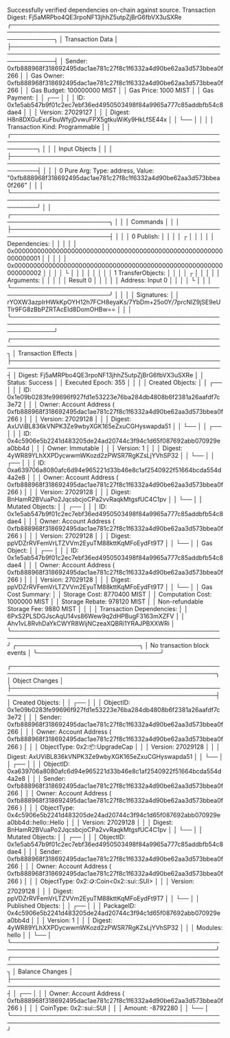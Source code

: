 Successfully verified dependencies on-chain against source.
Transaction Digest: Fj5aMRPbo4QE3rpoNF13jhhZ5utpZjBrG6fbVX3uSXRe
╭──────────────────────────────────────────────────────────────────────────────────────────────────────────────╮
│ Transaction Data                                                                                             │
├──────────────────────────────────────────────────────────────────────────────────────────────────────────────┤
│ Sender: 0xfb888968f318692495dac1ae781c27f8c1f6332a4d90be62aa3d573bbea0f266                                   │
│ Gas Owner: 0xfb888968f318692495dac1ae781c27f8c1f6332a4d90be62aa3d573bbea0f266                                │
│ Gas Budget: 100000000 MIST                                                                                   │
│ Gas Price: 1000 MIST                                                                                         │
│ Gas Payment:                                                                                                 │
│  ┌──                                                                                                         │
│  │ ID: 0x1e5ab547b9f01c2ec7ebf36ed4950503498f84a9965a777c85addbfb54c8dae4                                    │
│  │ Version: 27029127                                                                                         │
│  │ Digest: H8n8DXGuExuFbuWfyjDvwuFPX5gtkuWiKy9HkLfSE44x                                                      │
│  └──                                                                                                         │
│                                                                                                              │
│ Transaction Kind: Programmable                                                                               │
│ ╭──────────────────────────────────────────────────────────────────────────────────────────────────────────╮ │
│ │ Input Objects                                                                                            │ │
│ ├──────────────────────────────────────────────────────────────────────────────────────────────────────────┤ │
│ │ 0   Pure Arg: Type: address, Value: "0xfb888968f318692495dac1ae781c27f8c1f6332a4d90be62aa3d573bbea0f266" │ │
│ ╰──────────────────────────────────────────────────────────────────────────────────────────────────────────╯ │
│ ╭─────────────────────────────────────────────────────────────────────────╮                                  │
│ │ Commands                                                                │                                  │
│ ├─────────────────────────────────────────────────────────────────────────┤                                  │
│ │ 0  Publish:                                                             │                                  │
│ │  ┌                                                                      │                                  │
│ │  │ Dependencies:                                                        │                                  │
│ │  │   0x0000000000000000000000000000000000000000000000000000000000000001 │                                  │
│ │  │   0x0000000000000000000000000000000000000000000000000000000000000002 │                                  │
│ │  └                                                                      │                                  │
│ │                                                                         │                                  │
│ │ 1  TransferObjects:                                                     │                                  │
│ │  ┌                                                                      │                                  │
│ │  │ Arguments:                                                           │                                  │
│ │  │   Result 0                                                           │                                  │
│ │  │ Address: Input  0                                                    │                                  │
│ │  └                                                                      │                                  │
│ ╰─────────────────────────────────────────────────────────────────────────╯                                  │
│                                                                                                              │
│ Signatures:                                                                                                  │
│    rYOXW3azpIrHWkKpOYH12h7FCH8eyaKs/7YbDm+25o0Y/7prcNIZ9jSE9eUTIr9FG8zBbPZRTAcEId8DomOHBw==                  │
│                                                                                                              │
╰──────────────────────────────────────────────────────────────────────────────────────────────────────────────╯
╭───────────────────────────────────────────────────────────────────────────────────────────────────╮
│ Transaction Effects                                                                               │
├───────────────────────────────────────────────────────────────────────────────────────────────────┤
│ Digest: Fj5aMRPbo4QE3rpoNF13jhhZ5utpZjBrG6fbVX3uSXRe                                              │
│ Status: Success                                                                                   │
│ Executed Epoch: 355                                                                               │
│                                                                                                   │
│ Created Objects:                                                                                  │
│  ┌──                                                                                              │
│  │ ID: 0x1e09b0283fe99696f927fd1e53223e76ba284db4808b6f2381a26aafdf7c3e72                         │
│  │ Owner: Account Address ( 0xfb888968f318692495dac1ae781c27f8c1f6332a4d90be62aa3d573bbea0f266 )  │
│  │ Version: 27029128                                                                              │
│  │ Digest: AxUViBL836kVNPK3Ze9wbyXGK165eZxuCGHyswapda51                                           │
│  └──                                                                                              │
│  ┌──                                                                                              │
│  │ ID: 0x4c5906e5b2241d483205de24ad20744c3f94c1d65f087692abb070929ea0bb4d                         │
│  │ Owner: Immutable                                                                               │
│  │ Version: 1                                                                                     │
│  │ Digest: 4yWR89YLhXXPDycwwmWKozd2zPWSR7RgKZsLjYVhSP32                                           │
│  └──                                                                                              │
│  ┌──                                                                                              │
│  │ ID: 0xa639706a8080afc6d94e965221d33b46e8c1af2540922f51664bcda554d4a2e8                         │
│  │ Owner: Account Address ( 0xfb888968f318692495dac1ae781c27f8c1f6332a4d90be62aa3d573bbea0f266 )  │
│  │ Version: 27029128                                                                              │
│  │ Digest: BnHamR2BVuaPo2JqcsbcjoCPa2vvRaqkMtgsfUC4C1pv                                           │
│  └──                                                                                              │
│ Mutated Objects:                                                                                  │
│  ┌──                                                                                              │
│  │ ID: 0x1e5ab547b9f01c2ec7ebf36ed4950503498f84a9965a777c85addbfb54c8dae4                         │
│  │ Owner: Account Address ( 0xfb888968f318692495dac1ae781c27f8c1f6332a4d90be62aa3d573bbea0f266 )  │
│  │ Version: 27029128                                                                              │
│  │ Digest: ppVDZrRVFemVrLTZVVm2EyuTM88kttKqMFoEydFt9T7                                            │
│  └──                                                                                              │
│ Gas Object:                                                                                       │
│  ┌──                                                                                              │
│  │ ID: 0x1e5ab547b9f01c2ec7ebf36ed4950503498f84a9965a777c85addbfb54c8dae4                         │
│  │ Owner: Account Address ( 0xfb888968f318692495dac1ae781c27f8c1f6332a4d90be62aa3d573bbea0f266 )  │
│  │ Version: 27029128                                                                              │
│  │ Digest: ppVDZrRVFemVrLTZVVm2EyuTM88kttKqMFoEydFt9T7                                            │
│  └──                                                                                              │
│ Gas Cost Summary:                                                                                 │
│    Storage Cost: 8770400 MIST                                                                     │
│    Computation Cost: 1000000 MIST                                                                 │
│    Storage Rebate: 978120 MIST                                                                    │
│    Non-refundable Storage Fee: 9880 MIST                                                          │
│                                                                                                   │
│ Transaction Dependencies:                                                                         │
│    6PxS2PLSDGJscAqU14vs86Wew9q2dHPBugF3163mXZFV                                                   │
│    Ahv1vL8RvhDaYkCWYR8WijNCzeaXQBRi1YRAJPBXXWRi                                                   │
╰───────────────────────────────────────────────────────────────────────────────────────────────────╯
╭─────────────────────────────╮
│ No transaction block events │
╰─────────────────────────────╯

╭──────────────────────────────────────────────────────────────────────────────────────────────────╮
│ Object Changes                                                                                   │
├──────────────────────────────────────────────────────────────────────────────────────────────────┤
│ Created Objects:                                                                                 │
│  ┌──                                                                                             │
│  │ ObjectID: 0x1e09b0283fe99696f927fd1e53223e76ba284db4808b6f2381a26aafdf7c3e72                  │
│  │ Sender: 0xfb888968f318692495dac1ae781c27f8c1f6332a4d90be62aa3d573bbea0f266                    │
│  │ Owner: Account Address ( 0xfb888968f318692495dac1ae781c27f8c1f6332a4d90be62aa3d573bbea0f266 ) │
│  │ ObjectType: 0x2::package::UpgradeCap                                                          │
│  │ Version: 27029128                                                                             │
│  │ Digest: AxUViBL836kVNPK3Ze9wbyXGK165eZxuCGHyswapda51                                          │
│  └──                                                                                             │
│  ┌──                                                                                             │
│  │ ObjectID: 0xa639706a8080afc6d94e965221d33b46e8c1af2540922f51664bcda554d4a2e8                  │
│  │ Sender: 0xfb888968f318692495dac1ae781c27f8c1f6332a4d90be62aa3d573bbea0f266                    │
│  │ Owner: Account Address ( 0xfb888968f318692495dac1ae781c27f8c1f6332a4d90be62aa3d573bbea0f266 ) │
│  │ ObjectType: 0x4c5906e5b2241d483205de24ad20744c3f94c1d65f087692abb070929ea0bb4d::hello::Hello  │
│  │ Version: 27029128                                                                             │
│  │ Digest: BnHamR2BVuaPo2JqcsbcjoCPa2vvRaqkMtgsfUC4C1pv                                          │
│  └──                                                                                             │
│ Mutated Objects:                                                                                 │
│  ┌──                                                                                             │
│  │ ObjectID: 0x1e5ab547b9f01c2ec7ebf36ed4950503498f84a9965a777c85addbfb54c8dae4                  │
│  │ Sender: 0xfb888968f318692495dac1ae781c27f8c1f6332a4d90be62aa3d573bbea0f266                    │
│  │ Owner: Account Address ( 0xfb888968f318692495dac1ae781c27f8c1f6332a4d90be62aa3d573bbea0f266 ) │
│  │ ObjectType: 0x2::coin::Coin<0x2::sui::SUI>                                                    │
│  │ Version: 27029128                                                                             │
│  │ Digest: ppVDZrRVFemVrLTZVVm2EyuTM88kttKqMFoEydFt9T7                                           │
│  └──                                                                                             │
│ Published Objects:                                                                               │
│  ┌──                                                                                             │
│  │ PackageID: 0x4c5906e5b2241d483205de24ad20744c3f94c1d65f087692abb070929ea0bb4d                 │
│  │ Version: 1                                                                                    │
│  │ Digest: 4yWR89YLhXXPDycwwmWKozd2zPWSR7RgKZsLjYVhSP32                                          │
│  │ Modules: hello                                                                                │
│  └──                                                                                             │
╰──────────────────────────────────────────────────────────────────────────────────────────────────╯
╭───────────────────────────────────────────────────────────────────────────────────────────────────╮
│ Balance Changes                                                                                   │
├───────────────────────────────────────────────────────────────────────────────────────────────────┤
│  ┌──                                                                                              │
│  │ Owner: Account Address ( 0xfb888968f318692495dac1ae781c27f8c1f6332a4d90be62aa3d573bbea0f266 )  │
│  │ CoinType: 0x2::sui::SUI                                                                        │
│  │ Amount: -8792280                                                                               │
│  └──                                                                                              │
╰───────────────────────────────────────────────────────────────────────────────────────────────────╯
